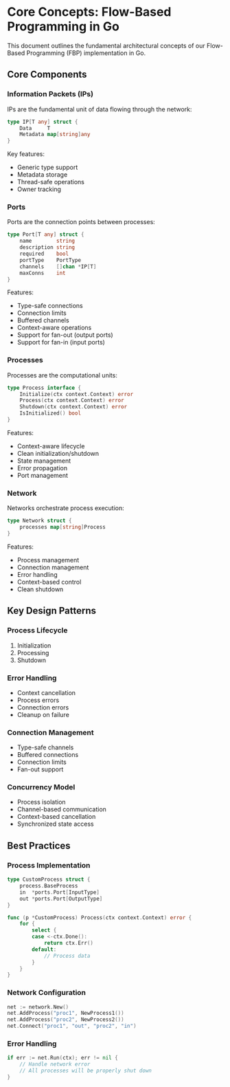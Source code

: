 # Core Concepts: Flow-Based Programming in Go

This document outlines the fundamental architectural concepts of our Flow-Based Programming (FBP) implementation in Go.

## Core Components

### Information Packets (IPs)

IPs are the fundamental unit of data flowing through the network:

```go
type IP[T any] struct {
    Data     T
    Metadata map[string]any
}
```

Key features:
- Generic type support
- Metadata storage
- Thread-safe operations
- Owner tracking

### Ports

Ports are the connection points between processes:

```go
type Port[T any] struct {
    name        string
    description string
    required    bool
    portType    PortType
    channels    []chan *IP[T]
    maxConns    int
}
```

Features:
- Type-safe connections
- Connection limits
- Buffered channels
- Context-aware operations
- Support for fan-out (output ports)
- Support for fan-in (input ports)

### Processes

Processes are the computational units:

```go
type Process interface {
    Initialize(ctx context.Context) error
    Process(ctx context.Context) error
    Shutdown(ctx context.Context) error
    IsInitialized() bool
}
```

Features:
- Context-aware lifecycle
- Clean initialization/shutdown
- State management
- Error propagation
- Port management

### Network

Networks orchestrate process execution:

```go
type Network struct {
    processes map[string]Process
}
```

Features:
- Process management
- Connection management
- Error handling
- Context-based control
- Clean shutdown

## Key Design Patterns

### Process Lifecycle
1. Initialization
2. Processing
3. Shutdown

### Error Handling
- Context cancellation
- Process errors
- Connection errors
- Cleanup on failure

### Connection Management
- Type-safe channels
- Buffered connections
- Connection limits
- Fan-out support

### Concurrency Model
- Process isolation
- Channel-based communication
- Context-based cancellation
- Synchronized state access

## Best Practices

### Process Implementation
```go
type CustomProcess struct {
    process.BaseProcess
    in  *ports.Port[InputType]
    out *ports.Port[OutputType]
}

func (p *CustomProcess) Process(ctx context.Context) error {
    for {
        select {
        case <-ctx.Done():
            return ctx.Err()
        default:
            // Process data
        }
    }
}
```

### Network Configuration
```go
net := network.New()
net.AddProcess("proc1", NewProcess1())
net.AddProcess("proc2", NewProcess2())
net.Connect("proc1", "out", "proc2", "in")
```

### Error Handling
```go
if err := net.Run(ctx); err != nil {
    // Handle network error
    // All processes will be properly shut down
}
```
